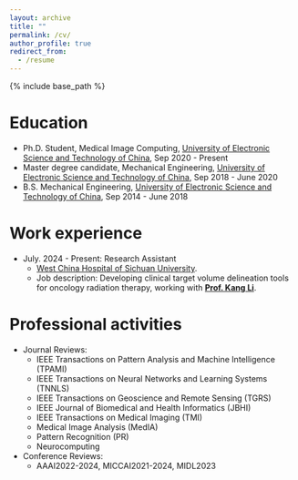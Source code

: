 ```yaml
---
layout: archive
title: ""
permalink: /cv/
author_profile: true
redirect_from:
  - /resume
---
```


{% include base_path %}

Education
======
* Ph.D. Student, Medical Image Computing, [University of Electronic Science and Technology of China](https://www.uestc.edu.cn/), Sep 2020 - Present
* Master degree candidate, Mechanical Engineering, [University of Electronic Science and Technology of China](https://www.uestc.edu.cn/), Sep 2018 - June 2020
* B.S. Mechanical Engineering, [University of Electronic Science and Technology of China](https://www.uestc.edu.cn/), Sep 2014 - June 2018

Work experience
======
* July. 2024 - Present: Research Assistant
  *  [West China Hospital of Sichuan University](https://www.wchscu.cn/Home.html).
  *  Job description: Developing clinical target volume delineation tools for oncology radiation therapy, working with <b>[Prof. Kang Li](https://scholar.google.com/citations?user=Ww6adYYAAAAJ&hl=en)</b>.

Professional activities
======
* Journal Reviews:
  * IEEE Transactions on Pattern Analysis and Machine Intelligence (TPAMI)
  * IEEE Transactions on Neural Networks and Learning Systems (TNNLS)
  * IEEE Transactions on Geoscience and Remote Sensing (TGRS)
  * IEEE Journal of Biomedical and Health Informatics (JBHI)
  * IEEE Transactions on Medical Imaging (TMI)
  * Medical Image Analysis (MedIA) 
  * Pattern Recognition (PR)
  * Neurocomputing
* Conference Reviews:
   * AAAI2022-2024, MICCAI2021-2024, MIDL2023
